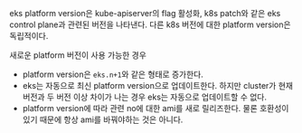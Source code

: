 eks platform version은 kube-apiserver의 flag 활성화, k8s patch와 같은 eks control plane과 관련된 버전을 나타낸다. 다른 k8s 버전에 대한 platform version은 독립적이다.

새로운 platform 버전이 사용 가능한 경우
- platform version은 `eks.n+1`와 같은 형태로 증가한다.
- eks는 자동으로 최신 platform version으로 업데이트한다. 하지만 cluster가 현재 버전과 두 버전 이상 차이가 나는 경우 eks는 자동으로 업데이트할 수 없다.
- platform version에 따라 관련 no에 대한 ami를 새로 릴리즈한다. 물론 호환성이 있기 때문에 항상 ami를 바꿔야하는 것은 아니다.
